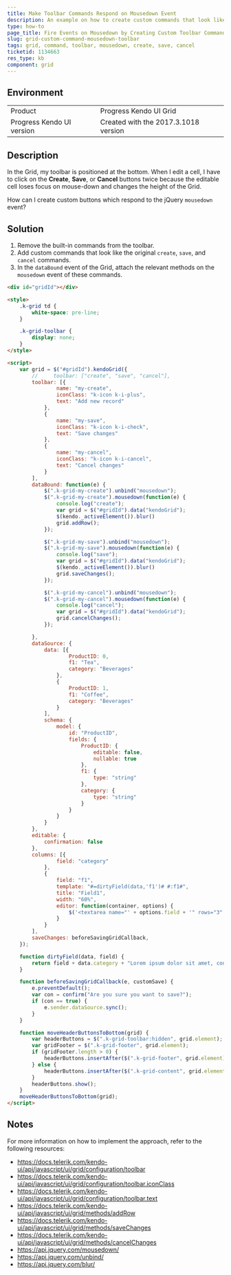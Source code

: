 ```yaml
---
title: Make Toolbar Commands Respond on Mousedown Event
description: An example on how to create custom commands that look like the original create, save, and cancel commands but respond to the jQuery Mousedown event in the Kendo UI Grid.
type: how-to
page_title: Fire Events on Mousedown by Creating Custom Toolbar Commands | Kendo UI Grid
slug: grid-custom-command-mousedown-toolbar
tags: grid, command, toolbar, mousedown, create, save, cancel
ticketid: 1134663
res_type: kb
component: grid
---
```


## Environment
<table>
 <tr>
  <td>Product</td>
  <td>Progress Kendo UI Grid</td>
 </tr>
 <tr>
  <td>Progress Kendo UI version</td>
  <td>Created with the 2017.3.1018 version</td>
 </tr>
</table>

## Description

In the Grid, my toolbar is positioned at the bottom. When I edit a cell, I have to click on the **Create**, **Save**, or **Cancel** buttons twice because the editable cell loses focus on mouse-down and changes the height of the Grid.

How can I create custom buttons which respond to the jQuery `mousedown` event?

## Solution

1. Remove the built-in commands from the toolbar.
1. Add custom commands that look like the original `create`, `save`, and `cancel` commands.
1. In the `dataBound` event of the Grid, attach the relevant methods on the `mousedown` event of these commands.

```html
<div id="gridId"></div>

<style>
    .k-grid td {
        white-space: pre-line;
    }

    .k-grid-toolbar {
        display: none;
    }
</style>

<script>
    var grid = $("#gridId").kendoGrid({
        //     toolbar: ["create", "save", "cancel"],
        toolbar: [{
                name: "my-create",
                iconClass: "k-icon k-i-plus",
                text: "Add new record"
            },
            {
                name: "my-save",
                iconClass: "k-icon k-i-check",
                text: "Save changes"
            },
            {
                name: "my-cancel",
                iconClass: "k-icon k-i-cancel",
                text: "Cancel changes"
            }
        ],
        dataBound: function(e) {
            $(".k-grid-my-create").unbind("mousedown");
            $(".k-grid-my-create").mousedown(function(e) {
                console.log("create");
                var grid = $("#gridId").data("kendoGrid");
                $(kendo._activeElement()).blur()
                grid.addRow();
            });

            $(".k-grid-my-save").unbind("mousedown");
            $(".k-grid-my-save").mousedown(function(e) {
                console.log("save");
                var grid = $("#gridId").data("kendoGrid");
                $(kendo._activeElement()).blur()
                grid.saveChanges();
            });

            $(".k-grid-my-cancel").unbind("mousedown");
            $(".k-grid-my-cancel").mousedown(function(e) {
                console.log("cancel");
                var grid = $("#gridId").data("kendoGrid");
                grid.cancelChanges();
            });

        },
        dataSource: {
            data: [{
                    ProductID: 0,
                    f1: "Tea",
                    category: "Beverages"
                },
                {
                    ProductID: 1,
                    f1: "Coffee",
                    category: "Beverages"
                }
            ],
            schema: {
                model: {
                    id: "ProductID",
                    fields: {
                        ProductID: {
                            editable: false,
                            nullable: true
                        },
                        f1: {
                            type: "string"
                        },
                        category: {
                            type: "string"
                        }
                    }
                }
            }
        },
        editable: {
            confirmation: false
        },
        columns: [{
                field: "category"
            },
            {
                field: "f1",
                template: "#=dirtyField(data,'f1')# #:f1#",
                title: "Field1",
                width: "60%",
                editor: function(container, options) {
                    $('<textarea name="' + options.field + '" rows="3" data-bind="value:' + options.field + '"style="text-overflow:ellipsis; display:block;" />').appendTo(container).addClass("k-textbox");
                }
            }
        ],
        saveChanges: beforeSavingGridCallback,
    });

    function dirtyField(data, field) {
        return field + data.category + "Lorem ipsum dolor sit amet, consectetur adipiscing elit. Mauris a nisl nec risus maximus vulputate id at nulla. Duis eu diam ultrices, congue erat vitae, blandit quam. Proin vestibulum, neque vitae suscipit elementum, velit felis dictum lorem, ut pharetra erat arcu id enim. Orci varius natoque penatibus et magnis dis parturient montes, nascetur ridiculus mus. Phasellus vitae odio diam. Proin ultricies odio nec nulla euismod facilisis.";
    }

    function beforeSavingGridCallback(e, customSave) {
        e.preventDefault();
        var con = confirm("Are you sure you want to save?");
        if (con == true) {
            e.sender.dataSource.sync();
        }
    }

    function moveHeaderButtonsToBottom(grid) {
        var headerButtons = $(".k-grid-toolbar:hidden", grid.element);
        var gridFooter = $(".k-grid-footer", grid.element);
        if (gridFooter.length > 0) {
            headerButtons.insertAfter($(".k-grid-footer", grid.element));
        } else {
            headerButtons.insertAfter($(".k-grid-content", grid.element));
        }
        headerButtons.show();
    }
    moveHeaderButtonsToBottom(grid);
</script>
```

## Notes

For more information on how to implement the approach, refer to the following resources:

<ul>
    <li><a href="https://docs.telerik.com/kendo-ui/api/javascript/ui/grid/configuration/toolbar">https://docs.telerik.com/kendo-ui/api/javascript/ui/grid/configuration/toolbar</a></li>
    <li><a href="https://docs.telerik.com/kendo-ui/api/javascript/ui/grid/configuration/toolbar.iconClass">https://docs.telerik.com/kendo-ui/api/javascript/ui/grid/configuration/toolbar.iconClass</a></li>
    <li><a href="https://docs.telerik.com/kendo-ui/api/javascript/ui/grid/configuration/toolbar.text">https://docs.telerik.com/kendo-ui/api/javascript/ui/grid/configuration/toolbar.text</a></li>
    <li><a href="https://docs.telerik.com/kendo-ui/api/javascript/ui/grid/methods/addRow">https://docs.telerik.com/kendo-ui/api/javascript/ui/grid/methods/addRow</a></li>
    <li><a href="https://docs.telerik.com/kendo-ui/api/javascript/ui/grid/methods/saveChanges">https://docs.telerik.com/kendo-ui/api/javascript/ui/grid/methods/saveChanges</a></li>
    <li><a href="https://docs.telerik.com/kendo-ui/api/javascript/ui/grid/methods/saveChanges"></a><a href="https://docs.telerik.com/kendo-ui/api/javascript/ui/grid/methods/cancelChanges">https://docs.telerik.com/kendo-ui/api/javascript/ui/grid/methods/cancelChanges</a></li>
    <li><a href="https://api.jquery.com/mousedown/">https://api.jquery.com/mousedown/</a></li>
    <li><a href="https://api.jquery.com/unbind/">https://api.jquery.com/unbind/</a></li>
    <li><a href="https://api.jquery.com/blur/">https://api.jquery.com/blur/</a></li>
</ul>
